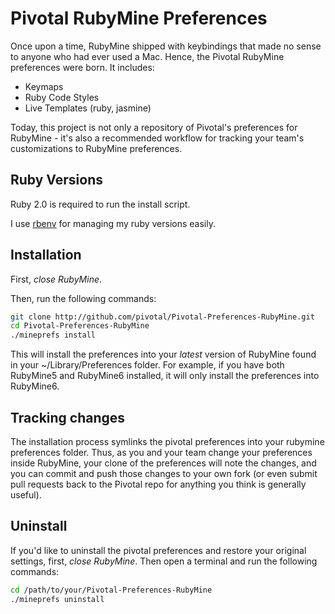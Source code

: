 # Pivotal RubyMine Preferences #

Once upon a time, RubyMine shipped with keybindings that made no sense to anyone who had ever used a Mac. Hence, the Pivotal RubyMine preferences were born. It includes:

* Keymaps
* Ruby Code Styles
* Live Templates (ruby, jasmine)

Today, this project is not only a repository of Pivotal's preferences for RubyMine - it's also a recommended workflow for tracking your team's customizations to RubyMine preferences. 

## Ruby Versions ##

Ruby 2.0 is required to run the install script.

I use [rbenv](https://github.com/sstephenson/rbenv) for managing my ruby versions easily.

## Installation ##

First, *close RubyMine*. 

Then, run the following commands:

```sh
git clone http://github.com/pivotal/Pivotal-Preferences-RubyMine.git
cd Pivotal-Preferences-RubyMine
./mineprefs install
```

This will install the preferences into your *latest* version of RubyMine found in your ~/Library/Preferences folder. 
For example, if you have both RubyMine5 and RubyMine6 installed, it will only install the preferences into RubyMine6.

## Tracking changes ##

The installation process symlinks the pivotal preferences into your rubymine preferences folder. Thus, as you and 
your team change your preferences inside RubyMine, your clone of the preferences will note the changes, and you can
commit and push those changes to your own fork (or even submit pull requests back to the Pivotal repo for anything
you think is generally useful).

## Uninstall ##

If you'd like to uninstall the pivotal preferences and restore your original settings, first, *close RubyMine*. 
Then open a terminal and run the following commands:

```sh
cd /path/to/your/Pivotal-Preferences-RubyMine
./mineprefs uninstall
```

